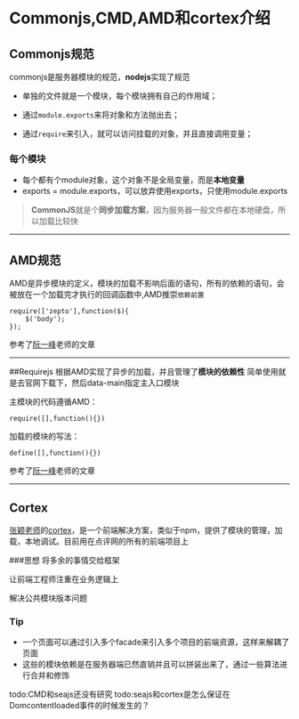 # Commonjs,CMD,AMD和cortex介绍

## Commonjs规范


commonjs是服务器模块的规范，**nodejs**实现了规范

- 单独的文件就是一个模块，每个模块拥有自己的作用域；

- 通过`module.exports`来将对象和方法抛出去；

- 通过`require`来引入，就可以访问挂载的对象，并且直接调用变量；

### 每个模块

- 每个都有个module对象，这个对象不是全局变量，而是**本地变量**
- exports  = module.exports，可以放弃使用exports，只使用module.exports

	

>**CommonJS**就是个**同步加载方案**，因为服务器一般文件都在本地硬盘，所以加载比较快

---

## AMD规范

AMD是异步模块的定义，模块的加载不影响后面的语句，所有的依赖的语句，会被放在一个加载完才执行的回调函数中,AMD推崇`依赖前置`

```
require(['zepto'],function($){
	$('body');
});
```
参考了[阮一峰](http://www.ruanyifeng.com/blog/2012/10/asynchronous_module_definition.html)老师的文章

---

##Requirejs
根据AMD实现了异步的加载，并且管理了**模块的依赖性**
简单使用就是去官网下载下，然后data-main指定主入口模块

主模块的代码遵循AMD：

```
require([],function(){})
```
加载的模块的写法：

```
define([],function(){})
```

参考了[阮一峰](http://www.ruanyifeng.com/blog/2012/11/require_js.html)老师的文章

---

## Cortex
[张颖老师](https://github.com/kaelzhang)的[cortex](https://github.com/cortexjs/cortex)，是一个前端解决方案，类似于npm，提供了模块的管理，加载，本地调试。目前用在点评网的所有的前端项目上

###思想
将多余的事情交给框架

让前端工程师注重在业务逻辑上

解决公共模块版本问题

### Tip
- 一个页面可以通过引入多个facade来引入多个项目的前端资源，这样来解耦了页面
- 这些的模块依赖是在服务器端已然直销并且可以拼装出来了，通过一些算法进行合并和修饰




todo:CMD和seajs还没有研究
todo:seajs和cortex是怎么保证在Domcontentloaded事件的时候发生的？

